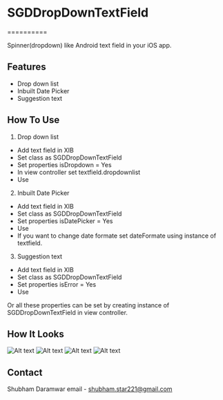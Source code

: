 # SGDDropDownTextField

==========

Spinner(dropdown) like Android text field in your iOS app.

## Features

- Drop down list
- Inbuilt Date Picker
- Suggestion text

## How To Use

1) Drop down list 
  - Add text field in XIB 
  - Set class as SGDDropDownTextField
  - Set properties isDropdown = Yes
  - In view controller set textfield.dropdownlist
  - Use
  
2) Inbuilt Date Picker
  - Add text field in XIB 
  - Set class as SGDDropDownTextField
  - Set properties isDatePicker = Yes
  - Use
  - If you want to change date formate set dateFormate using instance of textfield.
  
3) Suggestion text
  - Add text field in XIB 
  - Set class as SGDDropDownTextField
  - Set properties isError = Yes
  - Use
  
  Or all these properties can be set by creating instance of SGDDropDownTextField in view controller.
  
## How It Looks
![Alt text](https://github.com/shubhamdar/SGDDropDownTextField/blob/master/Screen%20Shot%202016-06-10%20at%207.11.08%20PM.png "1")
![Alt text](https://github.com/shubhamdar/SGDDropDownTextField/blob/master/Screen%20Shot%202016-06-10%20at%207.12.10%20PM.png "2")
![Alt text](https://github.com/shubhamdar/SGDDropDownTextField/blob/master/Screen%20Shot%202016-06-10%20at%207.12.53%20PM.png "3")
![Alt text](https://github.com/shubhamdar/SGDDropDownTextField/blob/master/Screen%20Shot%202016-06-10%20at%207.14.00%20PM.png "4")

## Contact

Shubham Daramwar
email - shubham.star221@gmail.com
